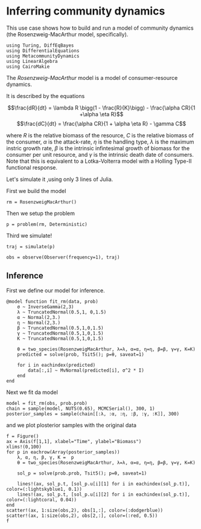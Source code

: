 # Inferring community dynamics

This use case shows how to build and run a model of community dynamics (the
Rosenzweig-MacArthur model, specifically).

```@example 1
using Turing, DiffEqBayes
using DifferentialEquations
using MetacommunityDynamics
using LinearAlgebra
using CairoMakie
```

The _Rosenzweig-MacArthur_ model is a model of consumer-resource dynamics. 

It is described by the equations 

$$\frac{dR}{dt} = \lambda R \bigg(1 - \frac{R}{K}\bigg) - \frac{\alpha CR}{1 +\alpha \eta R}$$
$$\frac{dC}{dt} = \frac{\alpha CR}{1 + \alpha \eta R} - \gamma   C$$

where $R$ is the relative biomass of the resource, $C$ is the relative biomass
of the consumer, $\alpha$ is the attack-rate, $\eta$ is the handling type,
$\lambda$ is the maximum instric growth rate,  $\beta$ is the intrinsic
infintesimal growth of biomass for the consumer per unit resource, and $\gamma$
is the intrinsic death date of consumers. Note that this is equivalent to a
Lotka-Volterra model with a Holling Type-II functional response. 

Let's simulate it ,using only 3 lines of Julia. 

First we build the model

```@example 1
rm = RosenzweigMacArthur()
```

Then we setup the problem

```@example 1
p = problem(rm, Deterministic)
```

Third we simulate!

```@example 1
traj = simulate(p)
```

```@example 1
obs = observe(Observer(frequency=1), traj)
```

## Inference

First we define our model for inference.

```@example 1
@model function fit_rm(data, prob)
    σ ~ InverseGamma(2,3)
    λ ~ TruncatedNormal(0.5,1, 0,1.5)
    α ~ Normal(2,3.)
    η ~ Normal(2,3.)
    β ~ TruncatedNormal(0.5,1,0,1.5)
    γ ~ TruncatedNormal(0.5,1,0,1.5)
    K ~ TruncatedNormal(0.5,1,0,1.5)

    θ = two_species(RosenzweigMacArthur, λ=λ, α=α, η=η, β=β, γ=γ, K=K)
    predicted = solve(prob, Tsit5(); p=θ, saveat=1)
    
    for i in eachindex(predicted)
        data[:,i] ~ MvNormal(predicted[i], σ^2 * I)
    end
end
```

Next we fit da model



```@example 1
model = fit_rm(obs, prob.prob)
chain = sample(model, NUTS(0.65), MCMCSerial(), 300, 1)
posterior_samples = sample(chain[[:λ, :α, :η, :β, :γ, :K]], 300)
```

and we plot plosterior samples with the original data

```@example 1
f = Figure()
ax = Axis(f[1,1], xlabel="Time", ylabel="Biomass")
xlims!(0,100)
for p in eachrow(Array(posterior_samples))
    λ, α, η, β, γ, K =  p
    θ = two_species(RosenzweigMacArthur, λ=λ, α=α, η=η, β=β, γ=γ, K=K)

    sol_p = solve(prob.prob, Tsit5(); p=θ, saveat=1)

    lines!(ax, sol_p.t, [sol_p.u[i][1] for i in eachindex(sol_p.t)], color=(:lightskyblue1, 0.1))
    lines!(ax, sol_p.t, [sol_p.u[i][2] for i in eachindex(sol_p.t)], color=(:lightcoral, 0.04))
end
scatter!(ax, 1:size(obs,2), obs[1,:], color=(:dodgerblue))
scatter!(ax, 1:size(obs,2), obs[2,:], color=(:red, 0.5))
f
```

